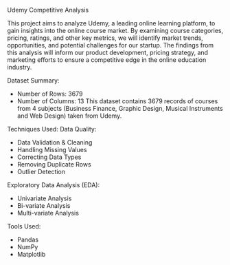 Udemy Competitive Analysis

This project aims to analyze Udemy, a leading online learning platform, to gain insights into the online course market. By examining course categories, pricing, ratings, and other key metrics, we will identify market trends, opportunities, and potential challenges for our startup. The findings from this analysis will inform our product development, pricing strategy, and marketing efforts to ensure a competitive edge in the online education industry.

Dataset Summary:
- Number of Rows: 3679
- Number of Columns: 13
This dataset contains 3679 records of courses from 4 subjects (Business Finance, Graphic Design, Musical Instruments and Web Design) taken from Udemy.
  
Techniques Used:
Data Quality: 
  - Data Validation & Cleaning
  - Handling Missing Values
  - Correcting Data Types
  - Removing Duplicate Rows
  - Outlier Detection

Exploratory Data Analysis (EDA):
  - Univariate Analysis
  - Bi-variate Analysis
  - Multi-variate Analysis

Tools Used:
- Pandas
- NumPy
- Matplotlib
